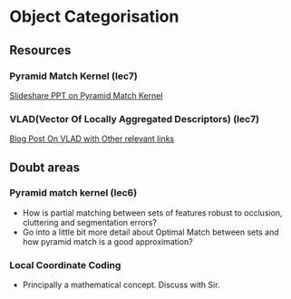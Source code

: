 # Object Categorisation

## Resources

### Pyramid Match Kernel (lec7)
[Slideshare PPT on Pyramid Match Kernel](http://www.slideshare.net/wolf/the-pyramid-match-kernel-discriminative-classification-with-sets-of-image-features)

### VLAD(Vector Of Locally Aggregated Descriptors) (lec7)
[Blog Post On VLAD with Other relevant links](https://ameyajoshi005.wordpress.com/2014/03/29/vlad-an-extension-of-bag-of-words/)


## Doubt areas

### Pyramid match kernel (lec6)
* How is partial matching between sets of features robust to occlusion, cluttering and segmentation errors?
* Go into a little bit more detail about Optimal Match between sets and how pyramid match is a good approximation?

### Local Coordinate Coding
* Principally a mathematical concept. Discuss with Sir.
